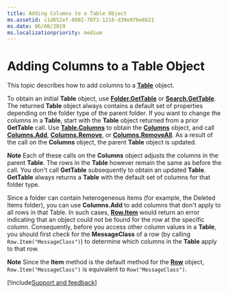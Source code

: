 ```yaml
---
title: Adding Columns to a Table Object
ms.assetid: c1d652ef-8082-70f3-1216-d39e976e6b21
ms.date: 06/08/2019
ms.localizationpriority: medium
---
```



# Adding Columns to a Table Object

This topic describes how to add columns to a **[Table](../../../api/Outlook.Table.md)** object.

To obtain an initial **Table** object, use **[Folder.GetTable](../../../api/Outlook.Folder.GetTable.md)** or **[Search.GetTable](../../../api/Outlook.Search.GetTable.md)**. The returned **Table** object always contains a default set of properties depending on the folder type of the parent folder. If you want to change the columns in a **Table**, start with the **Table** object returned from a prior **GetTable** call. Use **[Table.Columns](../../../api/Outlook.Table.Columns.md)** to obtain the **[Columns](../../../api/Outlook.Columns.md)** object, and call **[Columns.Add](../../../api/Outlook.Columns.Add.md)**, **[Columns.Remove](../../../api/Outlook.Columns.Remove.md)**, or **[Columns.RemoveAll](../../../api/Outlook.Columns.RemoveAll.md)**. As a result of the call on the **Columns** object, the parent **Table** object is updated.

 **Note** Each of these calls on the **Columns** object adjusts the columns in the parent **Table**. The rows in the **Table** however remain the same as before the call. You don't call **GetTable** subsequently to obtain an updated **Table**. **GetTable** always returns a **Table** with the default set of columns for that folder type.

Since a folder can contain heterogeneous items (for example, the Deleted Items folder), you can use **Columns.Add** to add columns that don't apply to all rows in that Table. In such cases, **[Row.Item](../../../api/Outlook.Row.Item.md)** would return an error indicating that an object could not be found for the row at the specific column. Consequently, before you access other column values in a **Table**, you should first check for the **MessageClass** of a row (by calling `Row.Item("MessageClass")`) to determine which columns in the **Table** apply to that row.

 **Note** Since the **Item** method is the default method for the **[Row](../../../api/Outlook.Row.md)** object, `Row.Item("MessageClass")` is equivalent to `Row("MessageClass")`.

[!include[Support and feedback](~/includes/feedback-boilerplate.md)]